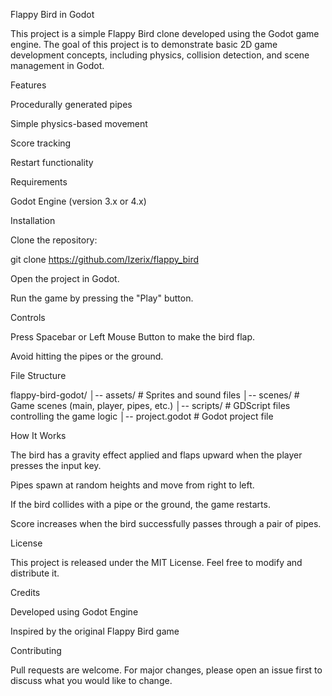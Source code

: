 Flappy Bird in Godot

This project is a simple Flappy Bird clone developed using the Godot game engine. The goal of this project is to demonstrate basic 2D game development concepts, including physics, collision detection, and scene management in Godot.

Features

Procedurally generated pipes

Simple physics-based movement

Score tracking

Restart functionality

Requirements

Godot Engine (version 3.x or 4.x)

Installation

Clone the repository:

git clone https://github.com/Izerix/flappy_bird

Open the project in Godot.

Run the game by pressing the "Play" button.

Controls

Press Spacebar or Left Mouse Button to make the bird flap.

Avoid hitting the pipes or the ground.

File Structure

flappy-bird-godot/
│-- assets/ # Sprites and sound files
│-- scenes/ # Game scenes (main, player, pipes, etc.)
│-- scripts/ # GDScript files controlling the game logic
│-- project.godot # Godot project file

How It Works

The bird has a gravity effect applied and flaps upward when the player presses the input key.

Pipes spawn at random heights and move from right to left.

If the bird collides with a pipe or the ground, the game restarts.

Score increases when the bird successfully passes through a pair of pipes.

License

This project is released under the MIT License. Feel free to modify and distribute it.

Credits

Developed using Godot Engine

Inspired by the original Flappy Bird game

Contributing

Pull requests are welcome. For major changes, please open an issue first to discuss what you would like to change.
